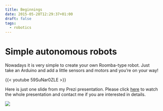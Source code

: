 ```yaml
---
title: Beginnings
date: 2015-05-28T12:29:37+01:00
draft: false
tags:
  - robotics
---
```


# Simple autonomous robots

Nowadays it is very simple to create your own Roomba-type robot. Just take an Arduino and add a little sensors and motors and you’re on your way!

{{< youtube 59SuNar0ZLE >}}

Here is just one slide from my Prezi presentation. Please click [here](https://prezi.com/i5-6t2m4g7-l/sistem-izmikanja-oviram-roby/#) to watch the whole presentation and contact me if you are interested in details.

![](/Roby.png " ")
